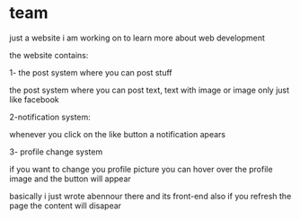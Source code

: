 # team
just a website i am working on to learn more about web development 

the website contains: 

1- the post system where you can post stuff 

the post system where you can post text, text with image or image only just like facebook


2-notification system:

whenever you click on the like button a notification apears 

3- profile change system

if you want to change you profile picture you can hover over the profile image and the button will appear 

basically i just wrote abennour there and its front-end also if you refresh the page the content will disapear
